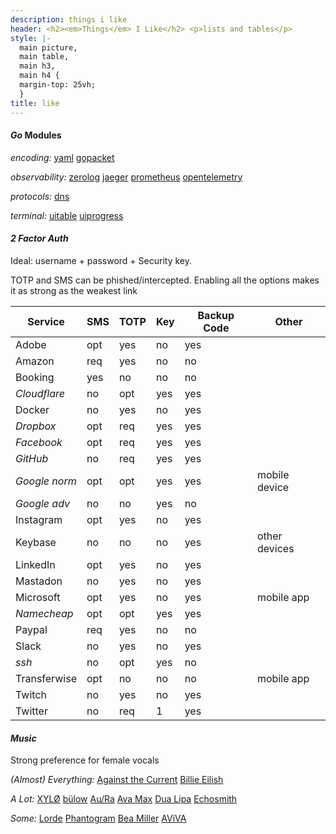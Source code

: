 ```yaml
---
description: things i like
header: <h2><em>Things</em> I Like</h2> <p>lists and tables</p>
style: |-
  main picture,
  main table,
  main h3,
  main h4 {
  margin-top: 25vh;
  }
title: like
---
```


#### _Go_ Modules

_encoding:_
[yaml](https://pkg.go.dev/sigs.k8s.io/yaml)
[gopacket](https://pkg.go.dev/github.com/google/gopacket)

_observability:_
[zerolog](https://pkg.go.dev/github.com/rs/zerolog)
[jaeger](https://pkg.go.dev/github.com/uber/jaeger-client-go)
[prometheus](https://pkg.go.dev/github.com/prometheus/client_golang/prometheus)
[opentelemetry](https://pkg.go.dev/go.opentelemetry.io/otel)

_protocols:_
[dns](https://pkg.go.dev/github.com/miekg/dns)

_terminal:_
[uitable](https://pkg.go.dev/github.com/gosuri/uitable)
[uiprogress](https://pkg.go.dev/github.com/gosuri/uiprogress)

#### _2 Factor Auth_

Ideal: username + password + Security key.

TOTP and SMS can be phished/intercepted.
Enabling all the options makes it as strong as the weakest link

| Service       | SMS | TOTP | Key | Backup Code | Other         |
| ------------- | --- | ---- | --- | ----------- | ------------- |
| Adobe         | opt | yes  | no  | yes         |               |
| Amazon        | req | yes  | no  | no          |               |
| Booking       | yes | no   | no  | no          |               |
| _Cloudflare_  | no  | opt  | yes | yes         |               |
| Docker        | no  | yes  | no  | yes         |               |
| _Dropbox_     | opt | req  | yes | yes         |               |
| _Facebook_    | opt | req  | yes | yes         |               |
| _GitHub_      | no  | req  | yes | yes         |               |
| _Google norm_ | opt | opt  | yes | yes         | mobile device |
| _Google adv_  | no  | no   | yes | no          |               |
| Instagram     | opt | yes  | no  | yes         |               |
| Keybase       | no  | no   | no  | yes         | other devices |
| LinkedIn      | opt | yes  | no  | yes         |               |
| Mastadon      | no  | yes  | no  | yes         |               |
| Microsoft     | opt | yes  | no  | yes         | mobile app    |
| _Namecheap_   | opt | opt  | yes | yes         |               |
| Paypal        | req | yes  | no  | no          |               |
| Slack         | no  | yes  | no  | yes         |               |
| _ssh_         | no  | opt  | yes | no          |               |
| Transferwise  | opt | no   | no  | no          | mobile app    |
| Twitch        | no  | yes  | no  | yes         |               |
| Twitter       | no  | req  | 1   | yes         |               |

#### _Music_

Strong preference for female vocals

_(Almost) Everything:_
[Against the Current](https://www.youtube.com/user/againstthecurrentNY)
[Billie Eilish](https://www.youtube.com/channel/UCiGm_E4ZwYSHV3bcW1pnSeQ)

_A Lot:_
[XYLØ](https://www.youtube.com/channel/UCjGluI_WgtTXBTQDDtNcCVw)
[bülow](https://www.youtube.com/channel/UC-hp6SaSjmy2_30BxNNQ4gQ)
[Au/Ra](https://www.youtube.com/user/JamieLouStenzel)
[Ava Max](https://www.youtube.com/channel/UCOwgc8DswjoBMuuUU2ScPvQ)
[Dua Lipa](https://www.youtube.com/user/DuaLipa1)
[Echosmith](https://www.youtube.com/user/RSGBANDTV)

_Some:_
[Lorde](https://www.youtube.com/user/LordeMusic)
[Phantogram](https://www.youtube.com/user/PhantogramMusic)
[Bea Miller](https://www.youtube.com/user/beabuzz1727)
[AViVA](https://www.youtube.com/channel/UCQElSu32ovAEvbhyo2o_8aQ)
